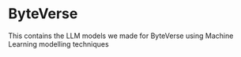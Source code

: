 # ByteVerse
This contains the LLM models we made for ByteVerse using Machine Learning modelling techniques
